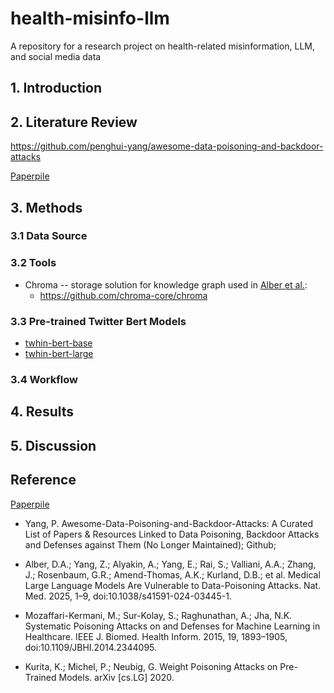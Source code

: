 # health-misinfo-llm
A repository for a research project on health-related misinformation, LLM, and social media data

## 1. Introduction


## 2. Literature Review

<https://github.com/penghui-yang/awesome-data-poisoning-and-backdoor-attacks>

[Paperpile](https://paperpile.com/shared/LLM-data-poisoning-fyVnJRP5pR~6g31bFg~fBQg) 

## 3. Methods

### 3.1 Data Source


### 3.2 Tools

* Chroma -- storage solution for knowledge graph used in [Alber et al.](https://www.nature.com/articles/s41591-024-03445-1):
    * <https://github.com/chroma-core/chroma> 

### 3.3 Pre-trained Twitter Bert Models
* [twhin-bert-base](https://huggingface.co/Twitter/twhin-bert-base)
* [twhin-bert-large](https://huggingface.co/Twitter/twhin-bert-large)

### 3.4 Workflow 



## 4. Results



## 5. Discussion


## Reference

[Paperpile](https://paperpile.com/shared/LLM-data-poisoning-fyVnJRP5pR~6g31bFg~fBQg) 

* Yang, P. Awesome-Data-Poisoning-and-Backdoor-Attacks: A Curated List of Papers & Resources Linked to Data Poisoning, Backdoor Attacks and Defenses against Them (No Longer Maintained); Github;

* Alber, D.A.; Yang, Z.; Alyakin, A.; Yang, E.; Rai, S.; Valliani, A.A.; Zhang, J.; Rosenbaum, G.R.; Amend-Thomas, A.K.; Kurland, D.B.; et al. Medical Large Language Models Are Vulnerable to Data-Poisoning Attacks. Nat. Med. 2025, 1–9, doi:10.1038/s41591-024-03445-1.

* Mozaffari-Kermani, M.; Sur-Kolay, S.; Raghunathan, A.; Jha, N.K. Systematic Poisoning Attacks on and Defenses for Machine Learning in Healthcare. IEEE J. Biomed. Health Inform. 2015, 19, 1893–1905, doi:10.1109/JBHI.2014.2344095.

* Kurita, K.; Michel, P.; Neubig, G. Weight Poisoning Attacks on Pre-Trained Models. arXiv [cs.LG] 2020.
  

